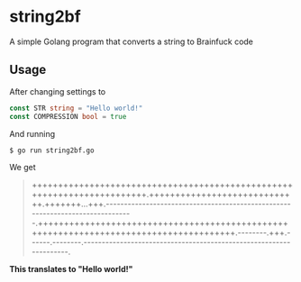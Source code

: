 # string2bf
A simple Golang program that converts a string to Brainfuck code

## Usage
After changing settings to
```go
const STR string = "Hello world!"
const COMPRESSION bool = true
```
And running

`$ go run string2bf.go`

We get
> ++++++++++++++++++++++++++++++++++++++++++++++++++++++++++++++++++++++++.+++++++++++++++++++++++++++++.+++++++...+++.-------------------------------------------------------------------------------.+++++++++++++++++++++++++++++++++++++++++++++++++++++++++++++++++++++++++++++++++++++++.--------.+++.------.--------.-------------------------------------------------------------------.

**This translates to "Hello world!"**
